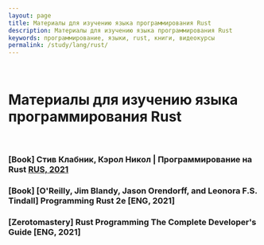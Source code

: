 ```yaml
---
layout: page
title: Материалы для изучению языка программирования Rust
description: Материалы для изучению языка программирования Rust
keywords: программирование, языки, rust, книги, видеокурсы
permalink: /study/lang/rust/
---
```


<br/>

# Материалы для изучению языка программирования Rust

<br/>

### [Book] Стив Клабник, Кэрол Никол | Программирование на Rust [RUS, 2021](/study/lang/rust/rust-lang-book/)

### [Book] [O'Reilly, Jim Blandy, Jason Orendorff, and Leonora F.S. Tindall] Programming Rust 2e [ENG, 2021]

### [Zerotomastery] Rust Programming The Complete Developer's Guide [ENG, 2021]
